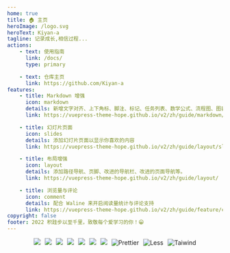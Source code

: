 ```yaml
---
home: true
title: 🏠 主页
heroImage: /logo.svg
heroText: Kiyan-a
tagline: 记录成长,相信过程...
actions:
    - text: 使用指南
      link: /docs/
      type: primary

    - text: 仓库主页
      link: https://github.com/Kiyan-a
features:
    - title: Markdown 增强
      icon: markdown
      details: 新增文字对齐、上下角标、脚注、标记、任务列表、数学公式、流程图、图表与幻灯片支持
      link: https://vuepress-theme-hope.github.io/v2/zh/guide/markdown/

    - title: 幻灯片页面
      icon: slides
      details: 添加幻灯片页面以显示你喜欢的内容
      link: https://vuepress-theme-hope.github.io/v2/zh/guide/layout/slides

    - title: 布局增强
      icon: layout
      details: 添加路径导航、页脚、改进的导航栏、改进的页面导航等。
      link: https://vuepress-theme-hope.github.io/v2/zh/guide/layout/

    - title: 浏览量与评论
      icon: comment
      details: 配合 Waline 来开启阅读量统计与评论支持
      link: https://vuepress-theme-hope.github.io/v2/zh/guide/feature/comment.html
copyright: false
footer: 2022 积跬步以至千里，致敬每个爱学习的你！😁
---
```


<p align="center" >
    <img style="margin:0 3px" src="https://img.shields.io/badge/-Vue2-34495e?logo=vue.j&" />
    <img style="margin:0 3px" src="https://img.shields.io/badge/-Vue3-34495e?logo=vue.j&" />
    <img style="margin:0 3px" src="https://img.shields.io/badge/-Vite2.7-646cff?logo=vite&logoColor=white" />
    <img style="margin:0 3px" src="https://img.shields.io/badge/-TypeScript-blue?logo=typescript&logoColor=white" />
    <img style="margin:0 3px" src="https://img.shields.io/badge/-Pinia-yellow?logo=picpay&logoColor=white" />
    <img style="margin:0 3px"  src="https://img.shields.io/badge/-ESLint-4b32c3?logo=eslint&logoColor=white" />
    <img style="margin:0 3px"  src="https://img.shields.io/badge/-Axios-008fc7?logo=axios.js&logoColor=white" />
    <img style="margin:0 3px"  src="https://img.shields.io/badge/-Prettier-ef9421?logo=Prettier&logoColor=white" alt="Prettier">
    <img style="margin:0 3px"  src="https://img.shields.io/badge/-Less-1D365D?logo=less&logoColor=white" alt="Less">
    <img style="margin:0 3px"  src="https://img.shields.io/badge/-Tailwind%20CSS-06B6D4?logo=Tailwind%20CSS&logoColor=white" alt="Taiwind">
</p>
